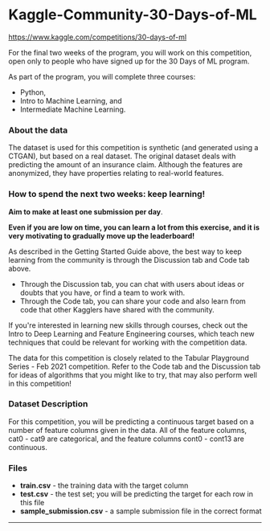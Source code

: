# Kaggle-Community-30-Days-of-ML


https://www.kaggle.com/competitions/30-days-of-ml

For the final two weeks of the program, you will work on this competition, open only to people who have signed up for the 30 Days of ML program.


As part of the program, you will complete three courses: 
- Python, 
- Intro to Machine Learning, and 
- Intermediate Machine Learning.

### About the data
The dataset is used for this competition is synthetic (and generated using a CTGAN), but based on a real dataset. The original dataset deals with predicting the amount of an insurance claim. Although the features are anonymized, they have properties relating to real-world features.

### How to spend the next two weeks: keep learning!

**Aim to make at least one submission per day**. 

**Even if you are low on time, you can learn a lot from this exercise, and it is very motivating to gradually move up the leaderboard!**

As described in the Getting Started Guide above, the best way to keep learning from the community is through the Discussion tab and Code tab above.

- Through the Discussion tab, you can chat with users about ideas or doubts that you have, or find a team to work with.
- Through the Code tab, you can share your code and also learn from code that other Kagglers have shared with the community.

If you're interested in learning new skills through courses, check out the Intro to Deep Learning and Feature Engineering courses, which teach new techniques that could be relevant for working with the competition data.

The data for this competition is closely related to the Tabular Playground Series - Feb 2021 competition. Refer to the Code tab and the Discussion tab for ideas of algorithms that you might like to try, that may also perform well in this competition!

### Dataset Description
For this competition, you will be predicting a continuous target based on a number of feature columns given in the data. All of the feature columns, cat0 - cat9 are categorical, and the feature columns cont0 - cont13 are continuous.

### Files
- **train.csv** - the training data with the target column
- **test.csv** - the test set; you will be predicting the target for each row in this file
- **sample_submission.csv** - a sample submission file in the correct format



-----

